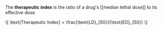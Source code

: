 The **therapeutic index** is the ratio of a drug's [[median lethal dose]] to its effective dose.

\\[
\text{Therapeutic Index} = \frac{\text{LD}_{50}}{\text{ED}\_{50}}
\\]